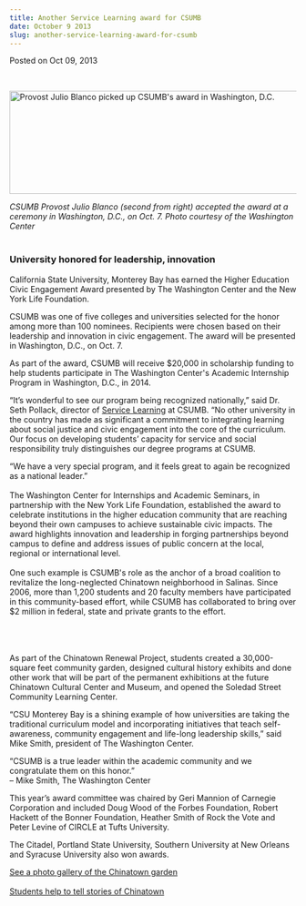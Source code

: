 ```yaml
---
title: Another Service Learning award for CSUMB
date: October 9 2013
slug: another-service-learning-award-for-csumb
---
```





<span class="date">Posted on Oct 09, 2013    </span>
<p>&#xA0;</p>
<p><img alt="Provost Julio Blanco picked up CSUMB&apos;s award in Washington, D.C." src="http://news.csumb.edu/sites/default/files/65/attachments/news/images/dr._blanco_at_awards_ceremony.jpg" style="width:525px; height:181px"/></p>
<p class="small"><em>CSUMB Provost Julio Blanco (second from right)
accepted the award at a ceremony in Washington, D.C., on Oct. 7.
Photo courtesy of the Washington Center</em><br>
&#xA0;</br></p>
<h3>University honored for leadership, innovation</h3>
<p>California State University, Monterey Bay has earned the Higher
Education Civic Engagement Award presented by The Washington Center
and the New York Life Foundation.</p>
<p>CSUMB was one of five colleges and universities selected for the
honor among more than 100 nominees. Recipients were chosen based on
their leadership and innovation in civic engagement. The award will
be presented in Washington, D.C., on Oct. 7.</p>
<p>As part of the award, CSUMB will receive $20,000 in scholarship
funding to help students participate in The Washington Center&apos;s
Academic Internship Program in Washington, D.C., in 2014.</p>
<p>&#x201C;It&#x2019;s wonderful to see our program being recognized nationally,&#x201D;
said Dr. Seth Pollack, director of <a href="http://service.csumb.edu/" rel="nofollow">Service Learning</a> at
CSUMB. &#x201C;No other university in the country has made as significant
a commitment to integrating learning about social justice and civic
engagement into the core of the curriculum. Our focus on developing
students&#x2019; capacity for service and social responsibility truly
distinguishes our degree programs at CSUMB.</p>
<p>&#x201C;We have a very special program, and it feels great to again be
recognized as a national leader.&#x201D;<br>
<br>
The Washington Center for Internships and Academic Seminars, in
partnership with the New York Life Foundation, established the
award to celebrate institutions in the higher education community
that are reaching beyond their own campuses to achieve sustainable
civic impacts. The award highlights innovation and leadership in
forging partnerships beyond campus to define and address issues of
public concern at the local, regional or international level.<br>
<br>
One such example is CSUMB&apos;s role as the anchor of a broad coalition
to revitalize the long-neglected Chinatown neighborhood in Salinas.
Since 2006, more than 1,200 students and 20 faculty members have
participated in this community-based effort, while CSUMB has
collaborated to bring over $2 million in federal, state and private
grants to the effort.</br></br></br></br></p>
<p>As part of the Chinatown Renewal Project, students created a
30,000-square feet community garden, designed cultural history
exhibits and done other work that will be part of the permanent
exhibitions at the future Chinatown Cultural Center and Museum, and
opened the Soledad Street Community Learning Center.</p>
<p>&#x201C;CSU Monterey Bay is a shining example of how universities are
taking the traditional curriculum model and incorporating
initiatives that teach self-awareness, community engagement and
life-long leadership skills,&#x201D; said Mike Smith, president of The
Washington Center.</p>
<p class="pullquote">&#x201C;CSUMB is a true leader within the academic
community and we congratulate them on this honor.&#x201D;<br>
&#x2013; Mike Smith, The Washington Center</br></p>
<p>This year&#x2019;s award committee was chaired by Geri Mannion of
Carnegie Corporation and included Doug Wood of the Forbes
Foundation, Robert Hackett of the Bonner Foundation, Heather Smith
of Rock the Vote and Peter Levine of CIRCLE at Tufts
University.</p>
<p>The Citadel, Portland State University, Southern University at
New Orleans and Syracuse University also won awards.</p>
<p><a href="http://csumb.edu/gallery/chinatown-garden" rel="nofollow">See a photo gallery of the Chinatown garden</a><br>
<br>
<a href="../5/students-help-tell-stories-chinatown.html" rel="nofollow">Students help to tell stories of Chinatown</a></br></br></p>






